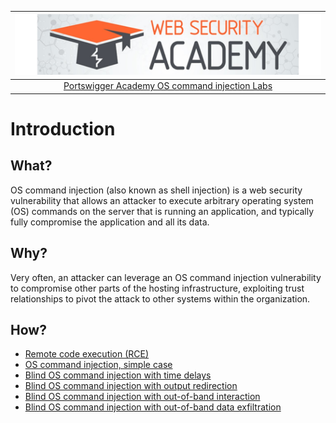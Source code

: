 | [![Portswigger OS command injection Labs](../../_static/images/pal.png)](https://portswigger.net/web-security/all-labs#os-command-injection) |
|:--:|
| [Portswigger Academy OS command injection Labs](https://portswigger.net/web-security/all-labs#os-command-injection) |

# Introduction

## What?

OS command injection (also known as shell injection) is a web security vulnerability that allows an attacker to execute arbitrary operating system (OS) commands on the server that is running an application, and typically fully compromise the application and all its data.

## Why?

Very often, an attacker can leverage an OS command injection vulnerability to compromise other parts of the hosting infrastructure, exploiting trust relationships to pivot the attack to other systems within the organization. 

## How?

* [Remote code execution (RCE)](../techniques/rce.md)
* [OS command injection, simple case](1.md)
* [Blind OS command injection with time delays](2.md)
* [Blind OS command injection with output redirection](3.md)
* [Blind OS command injection with out-of-band interaction](4.md)
* [Blind OS command injection with out-of-band data exfiltration](5.md)



